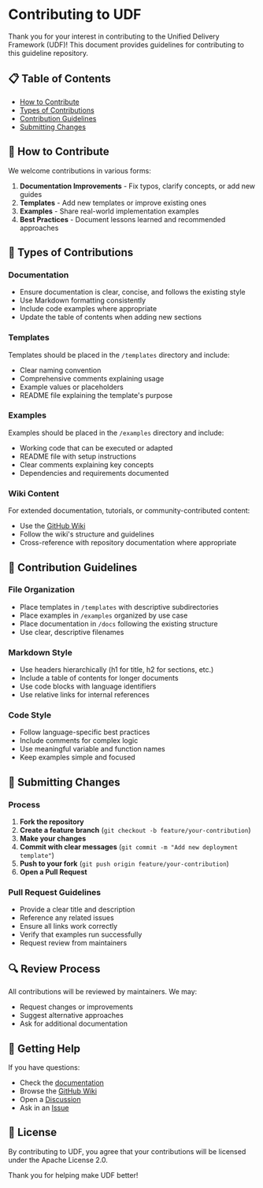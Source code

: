 # Contributing to UDF

Thank you for your interest in contributing to the Unified Delivery Framework (UDF)! This document provides guidelines for contributing to this guideline repository.

## 📋 Table of Contents

- [How to Contribute](#how-to-contribute)
- [Types of Contributions](#types-of-contributions)
- [Contribution Guidelines](#contribution-guidelines)
- [Submitting Changes](#submitting-changes)

## 🤝 How to Contribute

We welcome contributions in various forms:

1. **Documentation Improvements** - Fix typos, clarify concepts, or add new guides
2. **Templates** - Add new templates or improve existing ones
3. **Examples** - Share real-world implementation examples
4. **Best Practices** - Document lessons learned and recommended approaches

## 📝 Types of Contributions

### Documentation

- Ensure documentation is clear, concise, and follows the existing style
- Use Markdown formatting consistently
- Include code examples where appropriate
- Update the table of contents when adding new sections

### Templates

Templates should be placed in the `/templates` directory and include:
- Clear naming convention
- Comprehensive comments explaining usage
- Example values or placeholders
- README file explaining the template's purpose

### Examples

Examples should be placed in the `/examples` directory and include:
- Working code that can be executed or adapted
- README file with setup instructions
- Clear comments explaining key concepts
- Dependencies and requirements documented

### Wiki Content

For extended documentation, tutorials, or community-contributed content:
- Use the [GitHub Wiki](../../wiki)
- Follow the wiki's structure and guidelines
- Cross-reference with repository documentation where appropriate

## 📐 Contribution Guidelines

### File Organization

- Place templates in `/templates` with descriptive subdirectories
- Place examples in `/examples` organized by use case
- Place documentation in `/docs` following the existing structure
- Use clear, descriptive filenames

### Markdown Style

- Use headers hierarchically (h1 for title, h2 for sections, etc.)
- Include a table of contents for longer documents
- Use code blocks with language identifiers
- Use relative links for internal references

### Code Style

- Follow language-specific best practices
- Include comments for complex logic
- Use meaningful variable and function names
- Keep examples simple and focused

## 🚀 Submitting Changes

### Process

1. **Fork the repository**
2. **Create a feature branch** (`git checkout -b feature/your-contribution`)
3. **Make your changes**
4. **Commit with clear messages** (`git commit -m "Add new deployment template"`)
5. **Push to your fork** (`git push origin feature/your-contribution`)
6. **Open a Pull Request**

### Pull Request Guidelines

- Provide a clear title and description
- Reference any related issues
- Ensure all links work correctly
- Verify that examples run successfully
- Request review from maintainers

## 🔍 Review Process

All contributions will be reviewed by maintainers. We may:
- Request changes or improvements
- Suggest alternative approaches
- Ask for additional documentation

## 💬 Getting Help

If you have questions:
- Check the [documentation](./docs/)
- Browse the [GitHub Wiki](../../wiki)
- Open a [Discussion](../../discussions)
- Ask in an [Issue](../../issues)

## 📄 License

By contributing to UDF, you agree that your contributions will be licensed under the Apache License 2.0.

Thank you for helping make UDF better!
